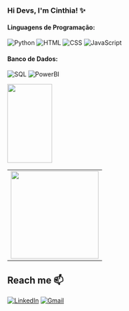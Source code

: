 ### Hi Devs, I'm Cinthia! ✨ 

#### Linguagens de Programação:
![Python](https://img.shields.io/badge/Python-FFD43B?style=for-the-badge&logo=python&logoColor=blue) 
![HTML](https://img.shields.io/badge/HTML5-E34F26?style=for-the-badge&logo=html5&logoColor=white) 
![CSS](https://img.shields.io/badge/CSS3-1572B6?style=for-the-badge&logo=css3&logoColor=white) 
![JavaScript](https://img.shields.io/badge/JavaScript-323330?style=for-the-badge&logo=javascript&logoColor=F7DF1E) 

#### Banco de Dados:
![SQL](https://img.shields.io/badge/-SQL-000?style=for-the-badge&logo=MySQL&logoColor=white) 
![PowerBI](https://img.shields.io/badge/PowerBI-F2C811?style=for-the-badge&logo=Power%20BI&logoColor=white)

<table cellpadding="0">
  <tr style="padding: 0">
    <!-- GitHub Stats Card -->  
    <img height="180em" width="45%" src="https://github-readme-stats.vercel.app/api?username=CinthiaBezerraSouza&show_icons=true&theme=radical&include_all_commits=true&count_private=true"/>
    <!-- GitHub Top Language Card -->
    <td valign="top"><img height="200" src="https://github-readme-stats.vercel.app/api/top-langs/?username=CinthiaBezerraSouza&layout=compact&theme=radical&custom_title=Languages"/></td>
  </tr>
</table>

## Reach me 📫 
[![LinkedIn](https://img.shields.io/badge/LinkedIn-0077B5?style=for-the-badge&logo=linkedin&logoColor=white)](https://www.linkedin.com/in/cinthiabsouza1997/) 
[![Gmail](https://img.shields.io/badge/-cinthiasouza@uni9.edu.br-D14836?style=for-the-badge&logo=gmail&logoColor=white&link=mailto:cinthiasouza@uni9.edu.br)](mailto:cinthiasouza@uni9.edu.br)
